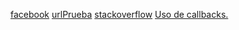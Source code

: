 
[facebook](facelook.com)
[urlPrueba](https://www.facelooooo.com/)
[stackoverflow](https://stackoverflow.com/questions/39153080/how-can-i-get-the-status-code-from-an-http-error-in-axios)
[Uso de callbacks.](https://developer.mozilla.org/es/docs/Glossary/Callback_function)
